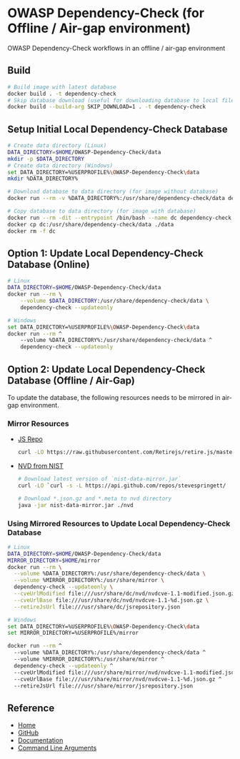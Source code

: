 # OWASP Dependency-Check (for Offline / Air-gap environment)

OWASP Dependency-Check workflows in an offline / air-gap environment

## Build

```sh
# Build image with latest database
docker build . -t dependency-check
# Skip database download (useful for downloading database to local filesystem)
docker build --build-arg SKIP_DOWNLOAD=1 . -t dependency-check
```

## Setup Initial Local Dependency-Check Database

```sh
# Create data directory (Linux)
DATA_DIRECTORY=$HOME/OWASP-Dependency-Check/data
mkdir -p $DATA_DIRECTORY
# Create data directory (Windows)
set DATA_DIRECTORY=%USERPROFILE%\OWASP-Dependency-Check\data
mkdir %DATA_DIRECTORY%

# Download database to data directory (for image without database)
docker run --rm -v %DATA_DIRECTORY%:/usr/share/dependency-check/data dependency-check --updateonly

# Copy database to data directory (for image with database)
docker run --rm -dit --entrypoint /bin/bash --name dc dependency-check
docker cp dc:/usr/share/dependency-check/data ./data
docker rm -f dc
```

## Option 1: Update Local Dependency-Check Database (Online)

```sh
# Linux
DATA_DIRECTORY=$HOME/OWASP-Dependency-Check/data
docker run --rm \
    --volume $DATA_DIRECTORY:/usr/share/dependency-check/data \
    dependency-check --updateonly

# Windows
set DATA_DIRECTORY=%USERPROFILE%\OWASP-Dependency-Check\data
docker run --rm ^
    --volume %DATA_DIRECTORY%:/usr/share/dependency-check/data ^
    dependency-check --updateonly
```

## Option 2: Update Local Dependency-Check Database (Offline / Air-Gap)

To update the database, the following resources needs to be mirrored in air-gap environment.

### Mirror Resources

* [JS Repo](https://raw.githubusercontent.com/Retirejs/retire.js/master/repository/jsrepository.json)

   ```sh
   curl -LO https://raw.githubusercontent.com/Retirejs/retire.js/master/repository/jsrepository.json
   ```

* [NVD from NIST](https://github.com/stevespringett/nist-data-mirror/)

   ```sh
   # Download latest version of `nist-data-mirror.jar`
   curl -LO `curl -s -L https://api.github.com/repos/stevespringett/   nist-data-mirror/releases/latest | jq -r '.assets[0].   browser_download_url'`

   # Download *.json.gz and *.meta to nvd directory
   java -jar nist-data-mirror.jar ./nvd
   ```

### Using Mirrored Resources to Update Local Dependency-Check Database

```sh
# Linux
DATA_DIRECTORY=$HOME/OWASP-Dependency-Check/data
MIRROR_DIRECTORY=$HOME/mirror
docker run --rm \
  --volume %DATA_DIRECTORY%:/usr/share/dependency-check/data \
  --volume %MIRROR_DIRECTORY%:/usr/share/mirror \
  dependency-check --updateonly \
  --cveUrlModified file:///usr/share/dc/nvd/nvdcve-1.1-modified.json.gz \
  --cveUrlBase file:///usr/share/dc/nvd/nvdcve-1.1-%d.json.gz \
  --retireJsUrl file:///usr/share/dc/jsrepository.json

# Windows
set DATA_DIRECTORY=%USERPROFILE%\OWASP-Dependency-Check\data
set MIRROR_DIRECTORY=%USERPROFILE%/mirror

docker run --rm ^
  --volume %DATA_DIRECTORY%:/usr/share/dependency-check/data ^
  --volume %MIRROR_DIRECTORY%:/usr/share/mirror ^
  dependency-check --updateonly ^
  --cveUrlModified file:///usr/share/mirror/nvd/nvdcve-1.1-modified.json.gz ^
  --cveUrlBase file:///usr/share/mirror/nvd/nvdcve-1.1-%d.json.gz ^
  --retireJsUrl file:///usr/share/mirror/jsrepository.json
```

## Reference

* [Home](https://owasp.org/www-project-dependency-check/)
* [GitHub](https://github.com/jeremylong/DependencyCheck)
* [Documentation](https://jeremylong.github.io/DependencyCheck/)
* [Command Line Arguments](https://jeremylong.github.io/DependencyCheck/dependency-check-cli/arguments.html)
